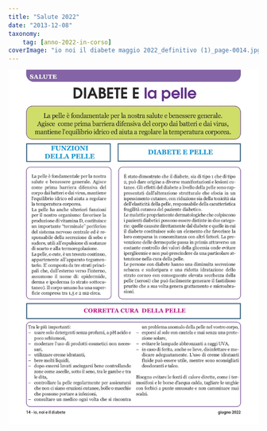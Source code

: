 ```yaml
---
title: "Salute 2022"
date: "2013-12-08"
taxonomy: 
    tag: [anno-2022-in-corso]
coverImage: "io noi il diabete maggio 2022_definitivo (1)_page-0014.jpg"
---
```


![salute 2022](images/io%20noi%20il%20diabete%20maggio%202022_definitivo%20(1)_page-0014.jpg)
